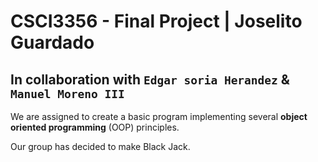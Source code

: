 # CSCI3356 - Final Project | Joselito Guardado
## In collaboration with `Edgar soria Herandez` & `Manuel Moreno III`
We are assigned to create a basic program implementing several **object oriented programming** (OOP) principles. 

Our group has decided to make Black Jack.